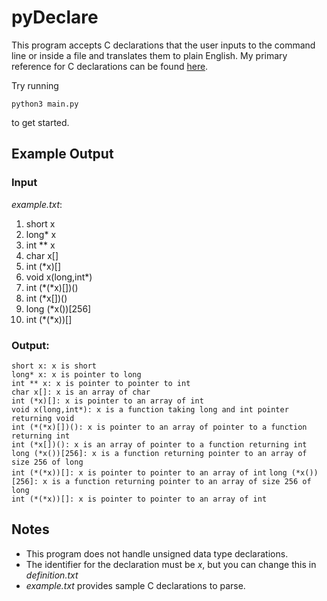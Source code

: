 # pyDeclare
This program accepts C declarations that the user inputs to the command line 
or inside a file and translates them to plain English.
My primary reference for C declarations can be found [here](https://parrt.cs.usfca.edu/doc/how-to-read-C-declarations.html). 
<p>Try running
    
    python3 main.py

to get started.</p>

## Example Output

### Input
*example.txt*:
  1. short x                                                                          
  2. long\* x
  3. int \*\* x
  4. char x[]                                                                         
  5. int (\*x)[]                                                                       
  6. void x(long,int\*)                                                                
  7. int (\*(\*x)[])() 
  8. int (\*x[])()                                                                     
  9. long (\*x())[256]
  10. int (\*(\*x))[]  

### Output:
`short x: x is short`  
`long* x: x is pointer to long`  
`int ** x: x is pointer to pointer to int`  
`char x[]: x is an array of char`  
`int (*x)[]: x is pointer to an array of int`  
`void x(long,int*): x is a function taking long and int pointer returning void`  
`int (*(*x)[])(): x is pointer to an array of pointer to a function returning int`  
`int (*x[])(): x is an array of pointer to a function returning int`  
`long (*x())[256]: x is a function returning pointer to an array of size 256 of long`  
`int (*(*x))[]: x is pointer to pointer to an array of int`
`long (*x())[256]: x is a function returning pointer to an array of size 256 of long`  
`int (*(*x))[]: x is pointer to pointer to an array of int`  

## Notes 
 - This program does not handle unsigned data type declarations.
 - The identifier for the declaration must be *x*, but you can change this in *definition.txt*
 - *example.txt* provides sample C declarations to parse.
